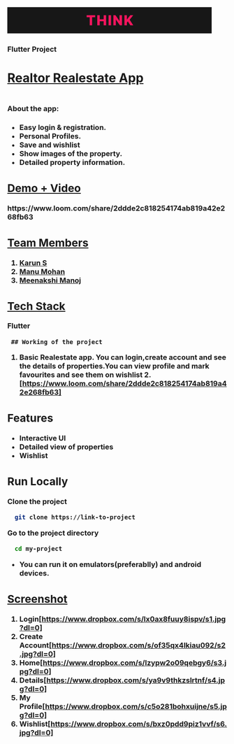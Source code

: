 <img src =  "https://raw.githubusercontent.com/TinkerHub-CEC/HFH-template/master/banner/banner.gif">
<B><H3> Flutter Project </H3></B>
 <b> <H1> <U>Realtor Realestate App </U></H1> </b>
  <STRONG> <H3><BR> About the app: <H3> </STRONG>
 <UL>
      <LI> Easy login & registration. </LI>
      <LI> Personal Profiles.</LI>
      <LI> Save and wishlist </LI>
      <LI>Show images of the property.</LI>
      <LI> Detailed property information.</LI>
      </UL>  
  <B><U><H2> Demo + Video </H2></U></B>
  https://www.loom.com/share/2ddde2c818254174ab819a42e268fb63
  <B><U><H2> Team Members</H2></U></B>
  <OL>
        <LI><A Href = "https://github.com/karun-hub">Karun S </A> </LI>
        <LI><A Href ="https://github.com/macbmc"> Manu Mohan </A> </LI>
        <LI><A Href ="https://github.com/Meenakshi-Manoj" > Meenakshi Manoj</A> </LI>
  </OL>
   <B><U><H2> Tech Stack</H2></U></B>
     <B>Flutter<B>
     
     
     ## Working of the project

1. Basic Realestate app. You can login,create account and see the details of properties.You can view profile and mark favourites and see them on wishlist
2.[https://www.loom.com/share/2ddde2c818254174ab819a42e268fb63]


## Features
- Interactive UI
- Detailed view of properties
- Wishlist

  
## Run Locally

Clone the project

```bash
  git clone https://link-to-project
```

Go to the project directory

```bash
  cd my-project
```

- You can run it on emulators(preferablly) and android devices.
     
 <B><U><H2> Screenshot </H2></U></B>
        <OL>
         <LI>Login[https://www.dropbox.com/s/lx0ax8fuuy8ispv/s1.jpg?dl=0]</LI>
         <LI>Create Account[https://www.dropbox.com/s/of35qx4lkiau092/s2.jpg?dl=0]</LI>
         <LI>Home[https://www.dropbox.com/s/lzypw2o09qebgy6/s3.jpg?dl=0]</LI>
         <LI>Details[https://www.dropbox.com/s/ya9v9thkzslrtnf/s4.jpg?dl=0]</LI>
         <LI>My Profile[https://www.dropbox.com/s/c5o281bohxuijne/s5.jpg?dl=0]</LI>
         <LI>Wishlist[https://www.dropbox.com/s/bxz0pdd9piz1vvf/s6.jpg?dl=0]</LI>
        </OL>
